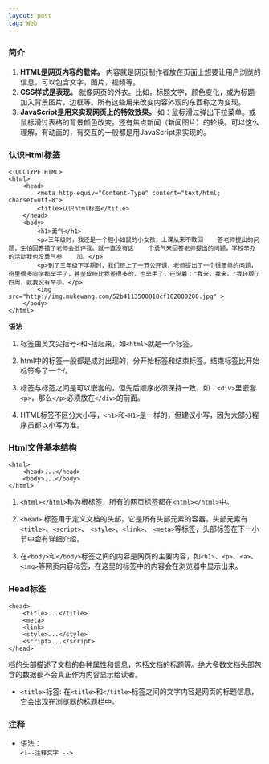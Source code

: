```yaml
---
layout: post
tag: Web
---
```


### 简介  

1. **HTML是网页内容的载体。** 内容就是网页制作者放在页面上想要让用户浏览的信息，可以包含文字，图片，视频等。  
2. **CSS样式是表现。** 就像网页的外衣。比如，标题文字，颜色变化，或为标题加入背景图片，边框等。所有这些用来改变内容外观的东西称之为变现。  
3. **JavaScript是用来实现网页上的特效效果。** 如：鼠标滑过弹出下拉菜单。或鼠标滑过表格的背景颜色改变。还有焦点新闻（新闻图片）的轮换。可以这么理解，有动画的，有交互的一般都是用JavaScript来实现的。

### 认识Html标签

    <!DOCTYPE HTML>
    <html>
        <head>
            <meta http-equiv="Content-Type" content="text/html; charset=utf-8">
            <title>认识html标签</title>
        </head>
        <body>
            <h1>勇气</h1>
            <p>三年级时，我还是一个胆小如鼠的小女孩，上课从来不敢回    答老师提出的问题，生怕回答错了老师会批评我。就一直没有这    个勇气来回答老师提出的问题。学校举办的活动我也没勇气参    加。</p>
            <p>到了三年级下学期时，我们班上了一节公开课，老师提出了一个很简单的问题，班里很多同学都举手了，甚至成绩比我差很多的，也举手了，还说着："我来，我来。"我环顾了四周，就我没有举手。</p>
            <img src="http://img.mukewang.com/52b4113500018cf102000200.jpg" >
        </body>
    </html>

**语法**  
1. 标签由英文尖括号`<`和`>`括起来，如`<html>`就是一个标签。

2. html中的标签一般都是成对出现的，分开始标签和结束标签。结束标签比开始标签多了一个/。

3. 标签与标签之间是可以嵌套的，但先后顺序必须保持一致，如：`<div>`里嵌套`<p>`，那么`</p>`必须放在`</div>`的前面。

4. HTML标签不区分大小写，`<h1>`和`<H1>`是一样的，但建议小写，因为大部分程序员都以小写为准。

### Html文件基本结构  
    <html>
        <head>...</head>
        <body>...</body>
    </html>

1. `<html></html>`称为根标签，所有的网页标签都在`<html></html>`中。

2. `<head>` 标签用于定义文档的头部，它是所有头部元素的容器。头部元素有`<title>`、`<script>`、 `<style>`、`<link>`、 `<meta>`等标签，头部标签在下一小节中会有详细介绍。

3. 在`<body>`和`</body>`标签之间的内容是网页的主要内容，如`<h1>`、`<p>`、`<a>`、`<img>`等网页内容标签，在这里的标签中的内容会在浏览器中显示出来。

### Head标签   
    <head>
        <title>...</title>
        <meta>
        <link>
        <style>...</style>
        <script>...</script>
    </head>

档的头部描述了文档的各种属性和信息，包括文档的标题等。绝大多数文档头部包含的数据都不会真正作为内容显示给读者。

* `<title>`标签: 在`<title>`和`</title>`标签之间的文字内容是网页的标题信息，它会出现在浏览器的标题栏中。

### 注释  

* 语法：   
    `<!--注释文字 -->`